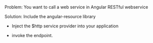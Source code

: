 Problem: You want to call a web service in Angular RESTful webservice 

Solution: Include the angular-resource library 

- Inject the $http service provider into your application

- invoke the endpoint. 

